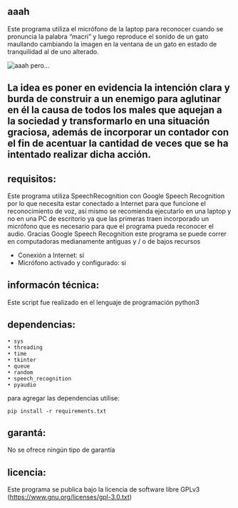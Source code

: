 ## aaah 

Este programa utiliza el micrófono de la laptop para reconocer cuando se pronuncia la palabra “macri” y luego reproduce el sonido de un gato maullando cambiando la imagen en la ventana de un gato en estado de tranquilidad al de uno alterado.

![aaah pero...](https://i.postimg.cc/KzdkKYXW/Captura-de-pantalla-2023-01-23-21-20-16.png)

La idea es poner en evidencia la intención clara y burda de construir a un enemigo para aglutinar en él la causa de todos los males que aquejan a la sociedad y transformarlo en una situación graciosa, además de incorporar un contador con el fin de acentuar la cantidad de veces que se ha intentado realizar dicha acción.
--------------------------------------------------------------------------------

## requisitos:

Este programa utiliza SpeechRecognition con Google Speech Recognition por lo que necesita estar conectado a Internet para que funcione el reconocimiento de voz, así mismo se recomienda ejecutarlo en una laptop y no en una PC de escritorio ya que las primeras traen incorporado un micrófono que es necesario para que el programa pueda reconocer el audio. 
Gracias Google Speech Recognition este programa se puede correr en computadoras medianamente antiguas y / o de bajos recursos

* Conexión a Internet: si
* Micrófono activado y configurado: si

## informacón técnica:

Este script fue realizado en el lenguaje de programación python3

## dependencias:
    • sys
    • threading
    • time
    • tkinter 
    • queue
    • random
    • speech_recognition  
    • pyaudio
     
para agregar las dependencias utilise:

    pip install -r requirements.txt

## garantá:

No se ofrece ningún tipo de garantía

## licencia:

Este programa se publica bajo la licencia de software libre GPLv3 (https://www.gnu.org/licenses/gpl-3.0.txt)
